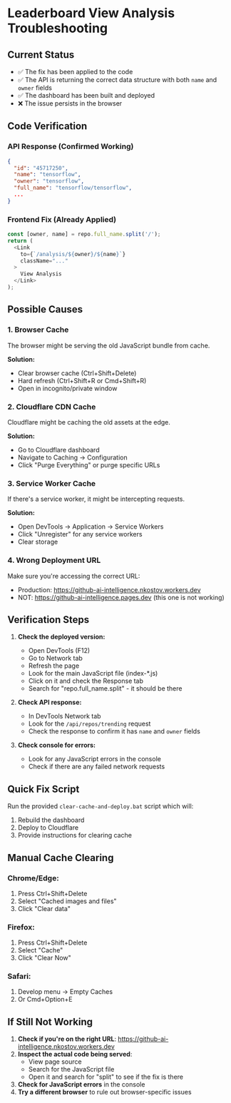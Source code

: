 # Leaderboard View Analysis Troubleshooting

## Current Status
- ✅ The fix has been applied to the code
- ✅ The API is returning the correct data structure with both `name` and `owner` fields
- ✅ The dashboard has been built and deployed
- ❌ The issue persists in the browser

## Code Verification

### API Response (Confirmed Working)
```json
{
  "id": "45717250",
  "name": "tensorflow",
  "owner": "tensorflow",
  "full_name": "tensorflow/tensorflow",
  ...
}
```

### Frontend Fix (Already Applied)
```typescript
const [owner, name] = repo.full_name.split('/');
return (
  <Link
    to={`/analysis/${owner}/${name}`}
    className="..."
  >
    View Analysis
  </Link>
);
```

## Possible Causes

### 1. Browser Cache
The browser might be serving the old JavaScript bundle from cache.

**Solution:**
- Clear browser cache (Ctrl+Shift+Delete)
- Hard refresh (Ctrl+Shift+R or Cmd+Shift+R)
- Open in incognito/private window

### 2. Cloudflare CDN Cache
Cloudflare might be caching the old assets at the edge.

**Solution:**
- Go to Cloudflare dashboard
- Navigate to Caching → Configuration
- Click "Purge Everything" or purge specific URLs

### 3. Service Worker Cache
If there's a service worker, it might be intercepting requests.

**Solution:**
- Open DevTools → Application → Service Workers
- Click "Unregister" for any service workers
- Clear storage

### 4. Wrong Deployment URL
Make sure you're accessing the correct URL:
- Production: https://github-ai-intelligence.nkostov.workers.dev
- NOT: https://github-ai-intelligence.pages.dev (this one is not working)

## Verification Steps

1. **Check the deployed version:**
   - Open DevTools (F12)
   - Go to Network tab
   - Refresh the page
   - Look for the main JavaScript file (index-*.js)
   - Click on it and check the Response tab
   - Search for "repo.full_name.split" - it should be there

2. **Check API response:**
   - In DevTools Network tab
   - Look for the `/api/repos/trending` request
   - Check the response to confirm it has `name` and `owner` fields

3. **Check console for errors:**
   - Look for any JavaScript errors in the console
   - Check if there are any failed network requests

## Quick Fix Script

Run the provided `clear-cache-and-deploy.bat` script which will:
1. Rebuild the dashboard
2. Deploy to Cloudflare
3. Provide instructions for clearing cache

## Manual Cache Clearing

### Chrome/Edge:
1. Press Ctrl+Shift+Delete
2. Select "Cached images and files"
3. Click "Clear data"

### Firefox:
1. Press Ctrl+Shift+Delete
2. Select "Cache"
3. Click "Clear Now"

### Safari:
1. Develop menu → Empty Caches
2. Or Cmd+Option+E

## If Still Not Working

1. **Check if you're on the right URL**: https://github-ai-intelligence.nkostov.workers.dev
2. **Inspect the actual code being served**:
   - View page source
   - Search for the JavaScript file
   - Open it and search for "split" to see if the fix is there
3. **Check for JavaScript errors** in the console
4. **Try a different browser** to rule out browser-specific issues
